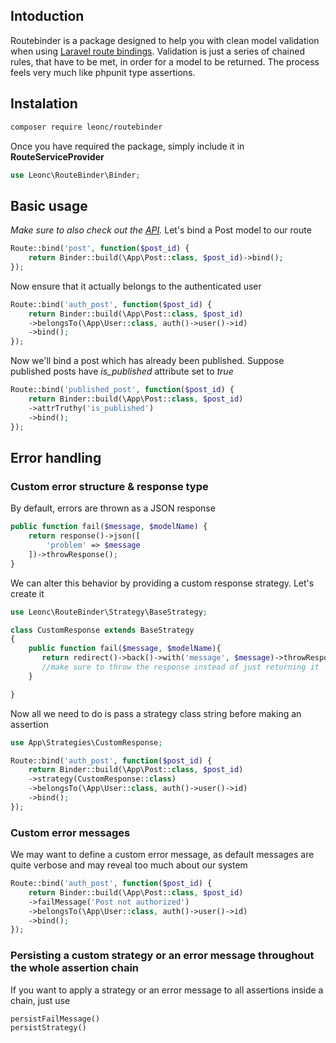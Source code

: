 ## Intoduction ##

Routebinder is a package designed to help you with clean model validation when using [Laravel route bindings](https://laravel.com/docs/5.8/routing#route-model-binding). Validation is just a series of chained rules, that have to be met, in order for a model to be returned. The process feels very much like phpunit type assertions.

## Instalation ##

```bash
composer require leonc/routebinder
```

Once you have required the package, simply include it in **RouteServiceProvider**
```php
use Leonc\RouteBinder\Binder;
```

## Basic usage ##
*Make sure to also check out the [API](https://github.com/boring-leon/route-binder/blob/master/API.md).*
Let's bind a Post model to our route
```php
Route::bind('post', function($post_id) {
    return Binder::build(\App\Post::class, $post_id)->bind();
});
```

Now ensure that it actually belongs to the authenticated user

```php
Route::bind('auth_post', function($post_id) {
    return Binder::build(\App\Post::class, $post_id)
    ->belongsTo(\App\User::class, auth()->user()->id)
    ->bind();
});
```
Now we'll bind a post which has already been published. Suppose published posts have *is_published* attribute set to *true*

```php
Route::bind('published_post', function($post_id) {
    return Binder::build(\App\Post::class, $post_id)
    ->attrTruthy('is_published')
    ->bind();
});

```

## Error handling ##
### Custom error structure & response type ###

By default, errors are thrown as a JSON response
```php
public function fail($message, $modelName) {
    return response()->json([
        'problem' => $message
    ])->throwResponse();
}
```
We can alter this behavior by providing a custom response strategy. Let's create it
```php
use Leonc\RouteBinder\Strategy\BaseStrategy;

class CustomResponse extends BaseStrategy
{
    public function fail($message, $modelName){
       return redirect()->back()->with('message', $message)->throwResponse();
       //make sure to throw the response instead of just returning it
    }

}
```
Now all we need to do is pass a strategy class string before making an assertion
```php
use App\Strategies\CustomResponse;

Route::bind('auth_post', function($post_id) {
    return Binder::build(\App\Post::class, $post_id)
    ->strategy(CustomResponse::class)
    ->belongsTo(\App\User::class, auth()->user()->id)
    ->bind();
});
```

### Custom error messages ###
We may want to define a custom error message, as default messages are quite verbose and may reveal too much about our system

```php
Route::bind('auth_post', function($post_id) {
    return Binder::build(\App\Post::class, $post_id)
    ->failMessage('Post not authorized')
    ->belongsTo(\App\User::class, auth()->user()->id)
    ->bind();
});
```

### Persisting a custom strategy or an error message throughout the whole assertion chain ###
If you want to apply a strategy or an error message to all assertions inside a chain, just use 
```php
persistFailMessage()
persistStrategy()
```

